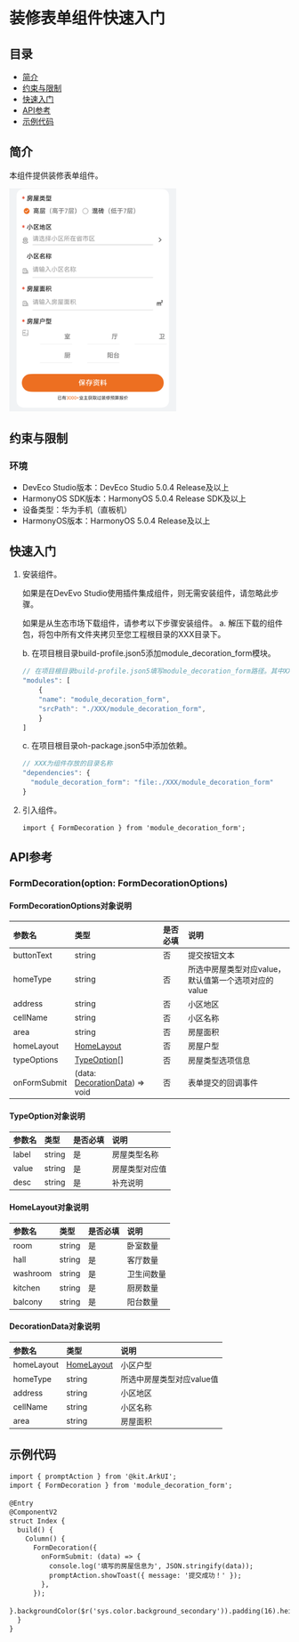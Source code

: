 # 装修表单组件快速入门

## 目录

- [简介](#简介)
- [约束与限制](#约束与限制)
- [快速入门](#快速入门)
- [API参考](#API参考)
- [示例代码](#示例代码)

## 简介

本组件提供装修表单组件。

<img src="screenshot/form.png" width="300">

## 约束与限制

### 环境

* DevEco Studio版本：DevEco Studio 5.0.4 Release及以上
* HarmonyOS SDK版本：HarmonyOS 5.0.4 Release SDK及以上
* 设备类型：华为手机（直板机）
* HarmonyOS版本：HarmonyOS 5.0.4 Release及以上

## 快速入门

1. 安装组件。

   如果是在DevEvo Studio使用插件集成组件，则无需安装组件，请忽略此步骤。

   如果是从生态市场下载组件，请参考以下步骤安装组件。
   a. 解压下载的组件包，将包中所有文件夹拷贝至您工程根目录的XXX目录下。

   b. 在项目根目录build-profile.json5添加module_decoration_form模块。

    ```typescript
    // 在项目根目录build-profile.json5填写module_decoration_form路径。其中XXX为组件存放的目录名
    "modules": [
        {
        "name": "module_decoration_form",
        "srcPath": "./XXX/module_decoration_form",
        }
    ]
    ```
   c. 在项目根目录oh-package.json5中添加依赖。
    ```typescript
    // XXX为组件存放的目录名称
    "dependencies": {
      "module_decoration_form": "file:./XXX/module_decoration_form"
    }
   ```

2. 引入组件。

    ```
    import { FormDecoration } from 'module_decoration_form';
    ```


## API参考

### FormDecoration(option: FormDecorationOptions)

#### FormDecorationOptions对象说明

| 参数名          | 类型                                                    | 是否必填 | 说明                              |
|:-------------|:------------------------------------------------------|:-----|:--------------------------------|
| buttonText   | string                                                | 否    | 提交按钮文本                          |
| homeType     | string                                                | 否    | 所选中房屋类型对应value，默认值第一个选项对应的value |
| address      | string                                                | 否    | 小区地区                            |
| cellName     | string                                                | 否    | 小区名称                            |
| area         | string                                                | 否    | 房屋面积                            |
| homeLayout   | [HomeLayout](#HomeLayout对象说明)                         | 否    | 房屋户型                            |
| typeOptions  | [TypeOption](#TypeOption对象说明)[]                       | 否    | 房屋类型选项信息                        |
| onFormSubmit | (data: [DecorationData](#DecorationData对象说明)) => void | 否    | 表单提交的回调事件                       |

#### TypeOption对象说明

| 参数名   | 类型     | 是否必填 | 说明      |
|:------|:-------|:-----|:--------|
| label | string | 是    | 房屋类型名称  |
| value | string | 是    | 房屋类型对应值 |
| desc  | string | 是    | 补充说明    |

#### HomeLayout对象说明

| 参数名      | 类型     | 是否必填 | 说明    |
|:---------|:-------|:-----|:------|
| room     | string | 是    | 卧室数量  |
| hall     | string | 是    | 客厅数量  |
| washroom | string | 是    | 卫生间数量 |
| kitchen  | string | 是    | 厨房数量  |
| balcony  | string | 是    | 阳台数量  |

#### DecorationData对象说明

| 参数名        | 类型                            | 说明              |
|:-----------|:------------------------------|:----------------|
| homeLayout | [HomeLayout](#HomeLayout对象说明) | 小区户型            |
| homeType   | string                        | 所选中房屋类型对应value值 |
| address    | string                        | 小区地区            |
| cellName   | string                        | 小区名称            |
| area       | string                        | 房屋面积            |

## 示例代码

```
import { promptAction } from '@kit.ArkUI';
import { FormDecoration } from 'module_decoration_form';

@Entry
@ComponentV2
struct Index {
  build() {
    Column() {
      FormDecoration({
        onFormSubmit: (data) => {
          console.log('填写的房屋信息为', JSON.stringify(data));
          promptAction.showToast({ message: '提交成功！' });
        },
      });
    }.backgroundColor($r('sys.color.background_secondary')).padding(16).height('100%');
  }
}
```
